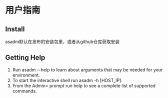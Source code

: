 # 用户指南

## Install
asadm默认在发布的安装包里，或者从github仓库获取安装

## Getting Help

1. Run asadm --help to learn about arguments that may be needed for your environment.
2. To start the interactive shell run asadm -h [HOST_IP].
3. From the Admin> prompt run help to see a complete list of supported commands.
